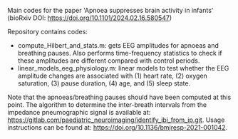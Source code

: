 Main codes for the paper 'Apnoea suppresses brain activity in infants' (bioRxiv DOI: https://doi.org/10.1101/2024.02.16.580547)

Repository contains codes:
- compute_Hilbert_and_stats.m: gets EEG amplitudes for apnoeas and breathing pauses. Also performs time-frequency statistics to check if these amplitudes are different compared with control periods.
- linear_models_eeg_physiology.m: linear models to test whether the EEG amplitude changes are associated with (1) heart rate, (2) oxygen saturation, (3) pause duration, (4) age, and (5) sleep state.

Note that the apnoeas/breathing pauses should have been computed at this point. The algorithm to determine the inter-breath intervals from the impedance pneumographic signal is available at: https://gitlab.com/paediatric_neuroimaging/identify_ibi_from_ip.git. Usage instructions can be found at: https://doi.org/10.1136/bmjresp-2021-001042.
